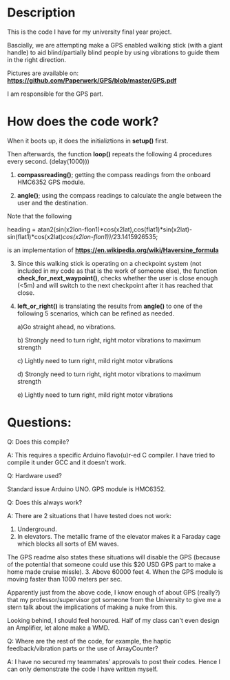 Description
===

This is the code I have for my university final year project.

Bascially, we are attempting make a GPS enabled walking stick (with a giant handle) to aid blind/partially blind people by using vibrations to guide them in the right direction. 

Pictures are available on: ****https://github.com/Paperwerk/GPS/blob/master/GPS.pdf****

I am responsible for the GPS part. 


How does the code work?
===

When it boots up, it does the initializtions in ****setup()**** first. 

Then afterwards, the function ****loop()**** repeats the following 4 procedures every second. (delay(1000)))

1. ****compassreading()****; getting the compass readings from the onboard HMC6352 GPS module. 

2.  ****angle()****; using the compass readings to calculate the angle between the user and the destination. 

  Note that the following 
  
  heading = atan2(sin(x2lon-flon1)*cos(x2lat),cos(flat1)*sin(x2lat)-   sin(flat1)*cos(x2lat)*cos(x2lon-flon1))/2*3.1415926535; 

  is an implementation of ****https://en.wikipedia.org/wiki/Haversine_formula****

3.   Since this walking stick is operating on a checkpoint system (not included in my code as that is the work of someone else), the function ****check_for_next_waypoint()****, checks whether the user is close enough (<5m) and will switch to the next checkpoint after it has reached that close. 

4.  ****left_or_right()**** is translating the results from ****angle()**** to one of the following 5 scenarios, which can be refined as needed. 

	a)Go straight ahead, no vibrations. 

	b) Strongly need to turn right, right motor vibrations to maximum strength 

	c) Lightly need to turn right, mild right motor vibrations 

	d) Strongly need to turn right, right motor vibrations to maximum strength

	e) Lightly need to turn right, mild right motor vibrations  

Questions:
===

Q: Does this compile?

A: This requires a specific Arduino flavo(u)r-ed C compiler. I have tried to compile it under GCC and it doesn't work.

Q: Hardware used?

Standard issue Arduino UNO. GPS module is HMC6352.

Q: Does this always work?

A: There are 2 situations that I have tested does not work:

  1.   Underground. 
  2.   In elevators. The metallic frame of the elevator makes it a Faraday cage which blocks all sorts of EM waves.

  The GPS readme also states these situations will disable the GPS (because of the potential that someone could use this $20 USD GPS part to make a home made cruise missle). 
  3.  Above 60000 feet
  4.  When the GPS module is moving faster than 1000 meters per sec.

  Apparently just from the above code, I know enough of about GPS (really?) that my professor/supervisor got someone from the University to give me a stern talk about the implications of making a nuke from this.  

  Looking behind, I should feel honoured. Half of my class can't even design an Amplifier, let alone make a WMD.


Q: Where are the rest of the code, for example, the haptic feedback/vibration parts or the use of ArrayCounter?

A: I have no secured my teammates' approvals to post their codes. Hence I can only demonstrate the code I have written myself. 


